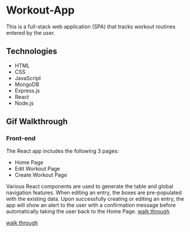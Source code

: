 # Workout-App
This is a full-stack web application (SPA) that tracks workout routines entered by the user.

## Technologies
- HTML
- CSS
- JavaScript
- MongoDB
- Express.js
- React
- Node.js

## Gif Walkthrough 
### Front-end
The React app includes the following 3 pages:
- Home Page
- Edit Workout Page
- Create Workout Page

Various React components are used to generate the table and global navigation features. When editing an entry, the boxes are pre-populated with the existing data. Upon successfully creating or editing an entry, the app will show an alert to the user with a confirmation message before automatically taking the user back to the Home Page.
[walk through](FrontEnd.gif) 

[walk through](Backend.gif) 
